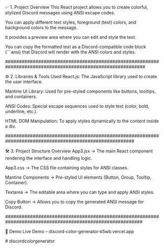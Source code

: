 ✅ 1. Project Overview
This React project allows you to create colorful, stylized Discord messages using ANSI escape codes.

You can apply different text styles, foreground (text) colors, and background colors to the message.

It provides a preview area where you can edit and style the text.

You can copy the formatted text as a Discord-compatible code block (```ansi) that Discord will render with the ANSI colors and styles.



###########################################################################################################




⚙️ 2. Libraries & Tools Used
React.js: The JavaScript library used to create the user interface.

Mantine UI Library: Used for pre-styled components like buttons, tooltips, and containers.

ANSI Codes: Special escape sequences used to style text (color, bold, underline, etc.).

HTML DOM Manipulation: To apply styles dynamically to the content inside a div.



#######################################################################################################




🛠️ 3. Project Structure Overview
App3.jsx → The main React component rendering the interface and handling logic.

App3.css → The CSS file containing styles for ANSI classes.

Mantine Components → Pre-styled UI elements (Button, Group, Tooltip, Container).

Textarea → The editable area where you can type and apply ANSI styles.

Copy Button → Allows you to copy the generated ANSI message for Discord.



##########################################################################################################



🚀 Demo
Live Demo – discord-color-generator-k5wb.vercel.app


#   d i s c o r d _ c o l o r _ g e n e r a t o r 
 
 
